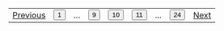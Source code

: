 <link rel="stylesheet" href="/assets/css/prototype/page-nav.scss">
<div class="page__nav">
    <table>
        <tbody>
        <tr>
            <td><a href=""><i class="fa fa-chevron-left"></i>Previous</a></td>
            <td><button>1</button></td>
            <td>...</td>
            <td><button>9</button></td>
            <td><button class="active">10</button></td>
            <td><button>11</button></td>
            <td>...</td>
            <td><button>24</button></td>
            <td><a href="">Next<i class="fa fa-chevron-right"></i></a></td>
        </tr>
        </tbody>
    </table>
</div>
